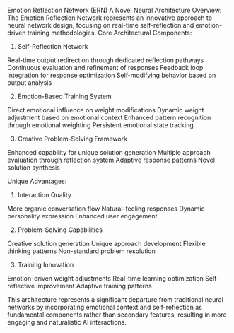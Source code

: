 Emotion Reflection Network (ERN)
A Novel Neural Architecture
Overview:
The Emotion Reflection Network represents an innovative approach to neural network design, focusing on real-time self-reflection and emotion-driven training methodologies.
Core Architectural Components:
1. Self-Reflection Network

Real-time output redirection through dedicated reflection pathways
Continuous evaluation and refinement of responses
Feedback loop integration for response optimization
Self-modifying behavior based on output analysis

2. Emotion-Based Training System

Direct emotional influence on weight modifications
Dynamic weight adjustment based on emotional context
Enhanced pattern recognition through emotional weighting
Persistent emotional state tracking

3. Creative Problem-Solving Framework

Enhanced capability for unique solution generation
Multiple approach evaluation through reflection system
Adaptive response patterns
Novel solution synthesis

Unique Advantages:
1. Interaction Quality

More organic conversation flow
Natural-feeling responses
Dynamic personality expression
Enhanced user engagement

2. Problem-Solving Capabilities

Creative solution generation
Unique approach development
Flexible thinking patterns
Non-standard problem resolution

3. Training Innovation

Emotion-driven weight adjustments
Real-time learning optimization
Self-reflective improvement
Adaptive training patterns

This architecture represents a significant departure from traditional neural networks by incorporating emotional context and self-reflection as fundamental components rather than secondary features, resulting in more engaging and naturalistic AI interactions.
